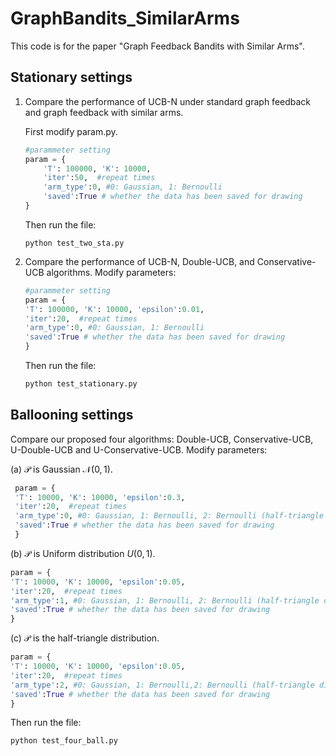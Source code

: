 # GraphBandits_SimilarArms
This code is for the paper "Graph Feedback Bandits with Similar Arms".
## Stationary settings
1. Compare the performance of UCB-N under standard graph feedback and graph feedback with similar arms.
   
    First modify param.py.
    ```python
    #parammeter setting
    param = {
        'T': 100000, 'K': 10000, 
        'iter':50,  #repeat times
        'arm_type':0, #0: Gaussian, 1: Bernoulli 
        'saved':True # whether the data has been saved for drawing
    }

    ```
    Then run the file:
    ```
    python test_two_sta.py
    ```
2.  Compare the performance of UCB-N, Double-UCB, and Conservative-UCB algorithms.
    Modify parameters:
    ```python
    #parammeter setting
    param = {
    'T': 100000, 'K': 10000, 'epsilon':0.01,
    'iter':20,  #repeat times
    'arm_type':0, #0: Gaussian, 1: Bernoulli 
    'saved':True # whether the data has been saved for drawing
    }
    ```
    Then run the file:
    ```bash
    python test_stationary.py
    ```
## Ballooning settings
 Compare  our proposed four algorithms: Double-UCB, Conservative-UCB, U-Double-UCB and U-Conservative-UCB.
 Modify parameters:
 
   (a) $\mathcal{P}$ is Gaussian  $\mathcal{N}(0,1)$.
   ```python
    param = {
    'T': 10000, 'K': 10000, 'epsilon':0.3,
    'iter':20,  #repeat times
    'arm_type':0, #0: Gaussian, 1: Bernoulli, 2: Bernoulli (half-triangle distribution for Ballooning settings )
    'saved':True # whether the data has been saved for drawing
    }
```
(b) $\mathcal{P}$ is Uniform distribution  $U(0,1)$.
```python
param = {
'T': 10000, 'K': 10000, 'epsilon':0.05,
'iter':20,  #repeat times
'arm_type':1, #0: Gaussian, 1: Bernoulli, 2: Bernoulli (half-triangle distribution for Ballooning settings )
'saved':True # whether the data has been saved for drawing
}
```
(c) $\mathcal{P}$ is the half-triangle distribution.
```python
param = {
'T': 10000, 'K': 10000, 'epsilon':0.05,
'iter':20,  #repeat times
'arm_type':2, #0: Gaussian, 1: Bernoulli,2: Bernoulli (half-triangle distribution for Ballooning settings)
'saved':True # whether the data has been saved for drawing
}
```
Then run the file:
```bash
python test_four_ball.py
```
